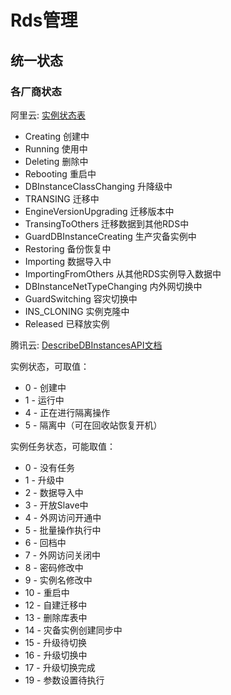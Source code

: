 # Rds管理


## 统一状态

### 各厂商状态

阿里云: [实例状态表](https://help.aliyun.com/document_detail/26315.html?spm=api-workbench.API%20Explorer.0.0.84161e0fyL4SoF)
+ Creating	创建中
+ Running	使用中
+ Deleting	删除中
+ Rebooting	重启中
+ DBInstanceClassChanging	升降级中
+ TRANSING	迁移中
+ EngineVersionUpgrading	迁移版本中
+ TransingToOthers	迁移数据到其他RDS中
+ GuardDBInstanceCreating	生产灾备实例中
+ Restoring	备份恢复中
+ Importing	数据导入中
+ ImportingFromOthers	从其他RDS实例导入数据中
+ DBInstanceNetTypeChanging	内外网切换中
+ GuardSwitching	容灾切换中
+ INS_CLONING	实例克隆中
+ Released	已释放实例


腾讯云: [DescribeDBInstancesAPI文档](https://console.cloud.tencent.com/api/explorer?Product=cdb&Version=2017-03-20&Action=DescribeDBInstances&SignVersion=)

实例状态，可取值：
+ 0 - 创建中
+ 1 - 运行中
+ 4 - 正在进行隔离操作
+ 5 - 隔离中（可在回收站恢复开机）

实例任务状态，可能取值：
+ 0 - 没有任务
+ 1 - 升级中
+ 2 - 数据导入中
+ 3 - 开放Slave中
+ 4 - 外网访问开通中
+ 5 - 批量操作执行中
+ 6 - 回档中
+ 7 - 外网访问关闭中
+ 8 - 密码修改中
+ 9 - 实例名修改中
+ 10 - 重启中
+ 12 - 自建迁移中
+ 13 - 删除库表中
+ 14 - 灾备实例创建同步中
+ 15 - 升级待切换
+ 16 - 升级切换中
+ 17 - 升级切换完成
+ 19 - 参数设置待执行